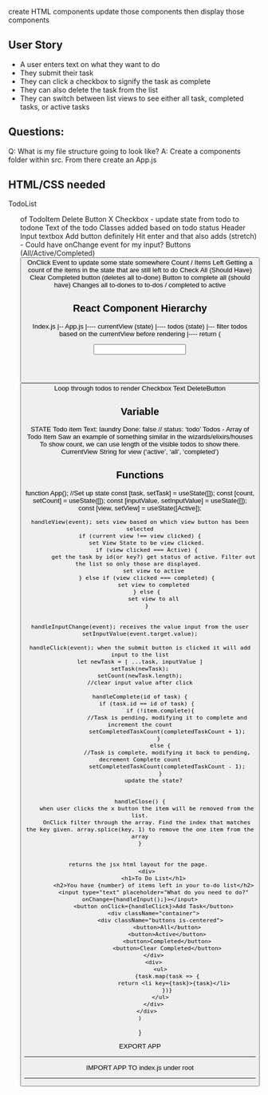 create HTML components
update those components
then display those components


## User Story
- A user enters text on what they want to do
- They submit their task
- They can click a checkbox to signify the task as complete
- They can also delete the task from the list
- They can switch between list views to see either all task, completed tasks, or active tasks


## Questions: 

Q: What is my file structure going to look like?
A: Create a components folder within src. From there create an App.js

## HTML/CSS needed
TodoList
<ul> of <TodoItem />
TodoItem
Delete Button X
Checkbox - update state from todo to todone
Text of the todo
Classes added based on todo status 
Header
Input textbox
Add button definitely
Hit enter and that also adds (stretch) - Could have
onChange event for my input?
Buttons (All/Active/Completed)
<Button text=”All”>
OnClick Event to update some state somewhere
Count / Items Left
Getting a count of the items in the state that are still left to do
Check All (Should Have)
Clear Completed button (deletes all to-done)
Button to complete all (should have)
Changes all to-dones to to-dos / completed to active

## React Component Hierarchy
Index.js
|-- App.js
|---- currentView (state)
|---- todos (state)
|--- filter todos based on the currentView before rendering
|---- return (
	<Header>
	<Input>
		<button>
	<TodoList todos>
		Loop through todos to render
		<TodoItem>
			Checkbox
			Text
			DeleteButton


## Variable 
STATE
Todo item 
Text: laundry
Done: false // status: ‘todo’
Todos - Array of Todo Item 
Saw an example of something similar in the wizards/elixirs/houses
To show count, we can use length of the visible todos to show there.
CurrentView
String for view (‘active’, ‘all’, ‘completed’)


## Functions 

function App();
    //Set up state
    const [task, setTask] = useState([]);
    const [count, setCount] = useState([]);
    const [inputValue, setInputValue] = useState([]);
    const [view, setView] = useState([Active]);

    handleView(event); sets view based on which view button has been selected
    if (current view !== view clicked) {
        set View State to be view clicked.
        if (view clicked === Active) {
            get the task by id(or key?) get status of active. Filter out the list so only those are displayed. 
            set view to active
        } else if (view clicked === completed) {
            set view to completed
        } else {
            set view to all
        }
 

    handleInputChange(event); receives the value input from the user
    setInputValue(event.target.value);

    handleClick(event); when the submit button is clicked it will add input to the list
    let newTask = [ ...task, inputValue ]
    setTask(newTask);
    setCount(newTask.length);
    //clear input value after click

    handleComplete(id of task) {
        if (task.id == id of task) {
                if (!item.complete){
                    //Task is pending, modifying it to complete and increment the count
                    setCompletedTaskCount(completedTaskCount + 1);
                } 
                else {
                    //Task is complete, modifying it back to pending, decrement Complete count
                    setCompletedTaskCount(completedTaskCount - 1);
                }
            update the state?


    handleClose() {
        when user clicks the x button the item will be removed from the list.
        OnClick filter through the array. Find the index that matches the key given. array.splice(key, 1) to remove the one item from the array
    }
            

    returns the jsx html layout for the page. 
        <div>
            <h1>To Do List</h1>
            <h2>You have {number} of items left in your to-do list</h2>
            <input type="text" placeholder="What do you need to do?" onChange={handleInput();}></input>
            <button onClick={handleClick}>Add Task</button>
            <div className="container">
                <div className="buttons is-centered">
                    <button>All</button>
                    <button>Active</button>
                    <button>Completed</button>
                    <button>Clear Completed</button>
            </div>
            <div>
                <ul>
                    {task.map(task => {
                        return <li key={task}>{task}</li>
                    })}
                </ul>
            </div>
        </div>
    )
}

EXPORT APP

----------------------------------

IMPORT APP TO index.js
<APP /> under root

--------------------------------

  
